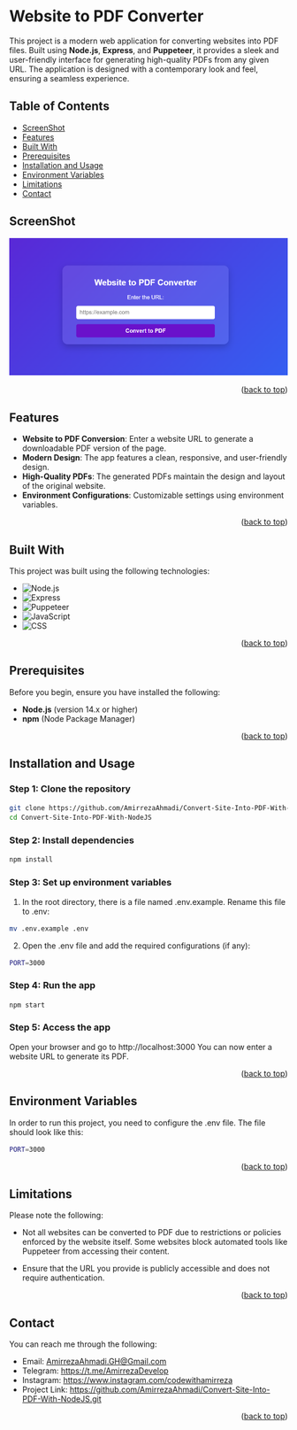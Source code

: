# Website to PDF Converter

This project is a modern web application for converting websites into PDF files. Built using **Node.js**, **Express**, and **Puppeteer**, it provides a sleek and user-friendly interface for generating high-quality PDFs from any given URL. The application is designed with a contemporary look and feel, ensuring a seamless experience.

## Table of Contents
- [ScreenShot](#screenshot)
- [Features](#features)
- [Built With](#built-with)
- [Prerequisites](#prerequisites)
- [Installation and Usage](#installation-and-usage)
- [Environment Variables](#environment-variables)
- [Limitations](#limitations)
- [Contact](#contact)

## ScreenShot

![Website to PDF Converter Preview](example/ConverterPreview.png)

<p align="right">(<a href="#table-of-contents">back to top</a>)</p>

## Features

- **Website to PDF Conversion**: Enter a website URL to generate a downloadable PDF version of the page.
- **Modern Design**: The app features a clean, responsive, and user-friendly design.
- **High-Quality PDFs**: The generated PDFs maintain the design and layout of the original website.
- **Environment Configurations**: Customizable settings using environment variables.

<p align="right">(<a href="#table-of-contents">back to top</a>)</p>

## Built With

This project was built using the following technologies:

* ![Node.js](https://img.shields.io/badge/-Node.js-green)
* ![Express](https://img.shields.io/badge/-Express-lightgrey)
* ![Puppeteer](https://img.shields.io/badge/-Puppeteer-brightgreen)
* ![JavaScript](https://img.shields.io/badge/-JavaScript-yellow)
* ![CSS](https://img.shields.io/badge/-CSS3-blue)

<p align="right">(<a href="#table-of-contents">back to top</a>)</p>

## Prerequisites

Before you begin, ensure you have installed the following:

- **Node.js** (version 14.x or higher)
- **npm** (Node Package Manager)

<p align="right">(<a href="#table-of-contents">back to top</a>)</p>

## Installation and Usage

### Step 1: Clone the repository
```bash
git clone https://github.com/AmirrezaAhmadi/Convert-Site-Into-PDF-With-NodeJS.git
cd Convert-Site-Into-PDF-With-NodeJS
```

### Step 2: Install dependencies
```bash
npm install
```
### Step 3: Set up environment variables
1. In the root directory, there is a file named .env.example. Rename this file to .env:
```bash
mv .env.example .env
```
2. Open the .env file and add the required configurations (if any):
```bash
PORT=3000
```
### Step 4: Run the app
```bash
npm start
```
### Step 5: Access the app
Open your browser and go to http://localhost:3000 You can now enter a website URL to generate its PDF.

<p align="right">(<a href="#table-of-contents">back to top</a>)</p>

## Environment Variables
In order to run this project, you need to configure the .env file. The file should look like this:

```bash
PORT=3000
```
<p align="right">(<a href="#table-of-contents">back to top</a>)</p>

## Limitations

Please note the following:

* Not all websites can be converted to PDF due to restrictions or policies enforced by the website itself. Some websites block automated tools like Puppeteer from accessing their content.

*  Ensure that the URL you provide is publicly accessible and does not require authentication.
<p align="right">(<a href="#table-of-contents">back to top</a>)</p>


## Contact

You can reach me through the following:

* Email: AmirrezaAhmadi.GH@Gmail.com
* Telegram: https://t.me/AmirrezaDevelop
* Instagram: https://www.instagram.com/codewithamirreza
* Project Link: https://github.com/AmirrezaAhmadi/Convert-Site-Into-PDF-With-NodeJS.git

<p align="right">(<a href="#table-of-contents">back to top</a>)</p>








